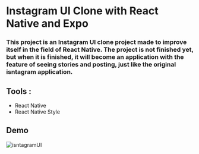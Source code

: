 # Instagram UI Clone with React Native and Expo
### This project is an Instagram UI clone project made to improve itself in the field of React Native. The project is not finished yet, but when it is finished, it will become an application with the feature of seeing stories and posting, just like the original isntagram application.
## Tools :
- React Native
- React Native Style

## Demo
![isntagramUI](https://user-images.githubusercontent.com/106542921/220308932-12edeac1-a65a-4f71-bf95-21dacd64468a.jpg)

